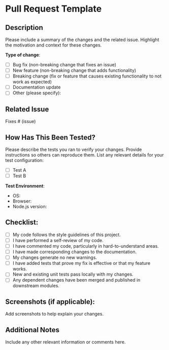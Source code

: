 # Pull Request Template

## Description

Please include a summary of the changes and the related issue. Highlight the motivation and context for these changes.

**Type of change**:
- [ ] Bug fix (non-breaking change that fixes an issue)
- [ ] New feature (non-breaking change that adds functionality)
- [ ] Breaking change (fix or feature that causes existing functionality to not work as expected)
- [ ] Documentation update
- [ ] Other (please specify):

## Related Issue

Fixes # (issue)

## How Has This Been Tested?

Please describe the tests you ran to verify your changes. Provide instructions so others can reproduce them. List any relevant details for your test configuration:
- [ ] Test A
- [ ] Test B

**Test Environment**:
- OS:
- Browser:
- Node.js version:

## Checklist:

- [ ] My code follows the style guidelines of this project.
- [ ] I have performed a self-review of my code.
- [ ] I have commented my code, particularly in hard-to-understand areas.
- [ ] I have made corresponding changes to the documentation.
- [ ] My changes generate no new warnings.
- [ ] I have added tests that prove my fix is effective or that my feature works.
- [ ] New and existing unit tests pass locally with my changes.
- [ ] Any dependent changes have been merged and published in downstream modules.

## Screenshots (if applicable):

Add screenshots to help explain your changes.

## Additional Notes

Include any other relevant information or comments here.

